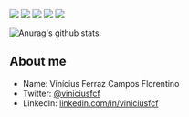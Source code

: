  <p>   <img src="http://views.whatilearened.today/views/github/viniciusfcf/views.svg"/> 
  <img src="https://img.shields.io/badge/Front End-Angular-f55247"/>
    <img src="https://img.shields.io/badge/Back End-Java-f55247"/>
<a href="https://github.com/viniciusfcf/"><img src="https://img.shields.io/github/followers/viniciusfcf?color=%234CC61E&label=GitHub%20Followers%20%3A"/></a>
    <a href="https://github.com/viniciusfcf?tab=repositories"><img src="https://badges.frapsoft.com/os/v2/open-source.svg?v=103"/></a></p>

![Anurag's github stats](https://github-readme-stats.vercel.app/api?username=viniciusfcf&show_icons=true)





##  About me

- Name: Vinícius Ferraz Campos Florentino
- Twitter: [@viniciusfcf](https://twitter.com/viniciusfcf)
- LinkedIn: [linkedin.com/in/viniciusfcf](https://www.linkedin.com/in/viniciusfcf)




